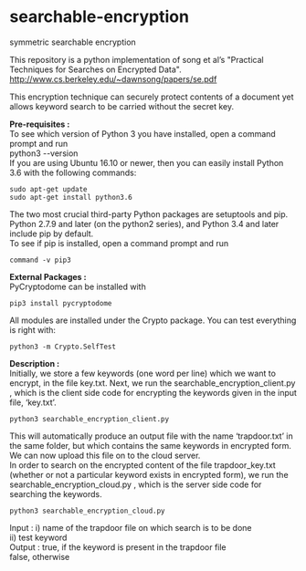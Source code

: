 # searchable-encryption
symmetric searchable encryption

This repository is a python implementation of song et al’s "Practical Techniques for Searches on Encrypted Data". http://www.cs.berkeley.edu/~dawnsong/papers/se.pdf

This encryption technique can securely protect contents of a document yet allows keyword search to be carried without the secret key.  


**Pre-requisites :**  
To see which version of Python 3 you have installed, open a command prompt and run  
python3 --version  
If you are using Ubuntu 16.10 or newer, then you can easily install Python 3.6 with the following commands:  

    sudo apt-get update  
    sudo apt-get install python3.6  
The two most crucial third-party Python packages are setuptools and pip.  
Python 2.7.9 and later (on the python2 series), and Python 3.4 and later include pip by default.  
To see if pip is installed, open a command prompt and run  

    command -v pip3

**External Packages :**  
PyCryptodome can be installed with 

    pip3 install pycryptodome  
  
All modules are installed under the Crypto package. You can test everything is right with:

    python3 -m Crypto.SelfTest
  
  
  
**Description :**  
Initially, we store a few keywords (one word per line) which we want to encrypt, in the file key.txt. Next, we run the searchable_encryption_client.py , which is the client side code for encrypting the keywords given in the input file, ‘key.txt’.

    python3 searchable_encryption_client.py

This will automatically produce an output file with the name ‘trapdoor.txt’ in the same folder, but which contains the same keywords in encrypted form.  
We can now upload this file on to the cloud server.  
In order to search on the encrypted content of the file trapdoor_key.txt (whether or not a particular keyword exists in encrypted form), we run the searchable_encryption_cloud.py , which is the server side code for searching the keywords.  


    python3 searchable_encryption_cloud.py
Input : 
i) name of the trapdoor file on which search is to be done  
ii) test keyword  
Output : 
true, if the keyword is present in the trapdoor file  
false, otherwise
